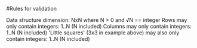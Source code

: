 #Rules for validation

Data structure dimension: NxN where N > 0 and √N == integer
Rows may only contain integers: 1..N (N included)
Columns may only contain integers: 1..N (N included)
'Little squares' (3x3 in example above) may also only contain integers: 1..N (N included)
